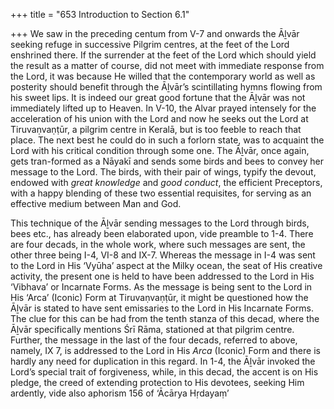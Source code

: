 +++
title = "653 Introduction to Section 6.1"

+++
We saw in the preceding centum from V-7 and onwards the Āḻvār seeking refuge in successive Pilgrim centres, at the feet of the Lord enshrined there. If the surrender at the feet of the Lord which should yield the result as a matter of course, did not meet with immediate response from the Lord, it was because He willed that the contemporary world as well as posterity should benefit through the Āḻvār’s scintillating hymns flowing from his sweet lips. It is indeed our great good fortune that the Āḻvār was not immediately lifted up to Heaven. In V-10, the Alvar prayed intensely for the acceleration of his union with the Lord and now he seeks out the Lord at Tiruvaṇvaṇṭūr, a pilgrim centre in Keralā, but is too feeble to reach that place. The next best he could do in such a forlorn state, was to acquaint the Lord with his critical condition through some one. The Āḻvār, once again, gets tran-formed as a Nāyakī and sends some birds and bees to convey her message to the Lord. The birds, with their pair of wings, typify the devout, endowed with *great knowledge* and *good conduct*, the efficient Preceptors, with a happy blending of these two essential requisites, for serving as an effective medium between Man and God.

This technique of the Āḻvār sending messages to the Lord through birds, bees etc., has already been elaborated upon, vide preamble to 1-4. There are four decads, in the whole work, where such messages are sent, the other three being I-4, VI-8 and IX-7. Whereas the message in I-4 was sent to the Lord in His ‘Vyūha’ aspect at the Milky ocean, the seat of His creative activity, the present one is held to have been addressed to the Lord in His ‘Vibhava’ or Incarnate Forms. As the message is being sent to the Lord in His ‘Arca’ (Iconic) Form at Tiruvaṇvaṇṭūr, it might be questioned how the Āḻvār is stated to have sent emissaries to the Lord in His Incarnate Forms. The clue for this can be had from the tenth stanza of this decad, where the Āḻvār specifically mentions Śrī Rāma, stationed at that pilgrim centre. Further, the message in the last of the four decads, referred to above, namely, IX 7, is addressed to the Lord in His *Arca* (Iconic) Form and there is hardly any need for duplication in this regard. In 1-4, the Āḻvār invoked the Lord’s special trait of forgiveness, while, in this decad, the accent is on His pledge, the creed of extending protection to His devotees, seeking Him ardently, vide also aphorism 156 of ‘Ācārya Hṛdayaṃ’


